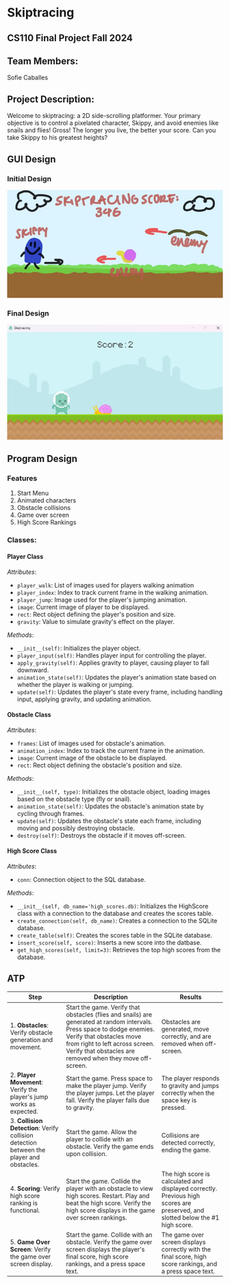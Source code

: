 # Skiptracing

## CS110 Final Project Fall 2024 

## Team Members: 
Sofie Caballes 

## Project Description: 
Welcome to skiptracing: a 2D side-scrolling platformer. Your primary objective is to control a pixelated character, Skippy, and avoid enemies like snails and flies! Gross! The longer you live, the better your score. Can you take Skippy to his greatest heights? 

## GUI Design 

### Initial Design  
![initial gui](assets/gui.jpg) 

### Final Design 
![final gui](assets/finalgui.jpg) 

## Program Design

### Features 
1. Start Menu
2. Animated characters
3. Obstacle collisions 
4. Game over screen 
5. High Score Rankings   

### Classes: 
#### Player Class 
*Attributes*: 
- `player_walk`: List of images used for players walking animation 
- `player_index`: Index to track current frame in the walking animation. 
- `player_jump`: Image used for the player's jumping animation. 
- `image`: Current image of player to be displayed. 
- `rect`: Rect object defining the player's position and size. 
- `gravity`: Value to simulate gravity's effect on the player. 

*Methods*: 
- `__init__(self)`: Initializes the player object. 
- `player_input(self)`: Handles player input for controlling the player. 
- `apply_gravity(self)`: Applies gravity to player, causing player to fall downward. 
- `animation_state(self)`: Updates the player's animation state based on whether the player is walking or jumping. 
- `update(self)`: Updates the player's state every frame, including handling input, applying gravity, and updating animation. 

#### Obstacle Class 
*Attributes*: 
- `frames`: List of images used for obstacle's animation.
- `animation_index`: Index to track the current frame in the animation. 
- `image`: Current image of the obstacle to be displayed. 
- `rect`: Rect object defining the obstacle's position and size. 

*Methods*: 
- `__init__(self, type)`: Initializes the obstacle object, loading images based on the obstacle type (fly or snail). 
- `animation_state(self)`: Updates the obstacle's animation state by cycling through frames. 
- `update(self)`: Updates the obstacle's state each frame, including moving and possibly destroying obstacle. 
- `destroy(self)`: Destroys the obstacle if it moves off-screen. 

#### High Score Class 
*Attributes*: 
- `conn`: Connection object to the SQL database. 

*Methods*: 
- `__init__(self, db_name='high_scores.db)`: Initializes the HighScore class with a connection to the database and creates the scores table.
- `create_connection(self, db_name)`: Creates a connection to the SQLite database. 
- `create_table(self)`: Creates the scores table in the SQLite database. 
- `insert_score(self, score)`: Inserts a new score into the datbase.
- `get_high_scores(self, limit=3)`: Retrieves the top high scores from the database. 

## ATP 

| Step | Description | Results | 
| --- | --- | --- | 
| 1. **Obstacles**: Verify obstacle generation and movement. | Start the game. Verify that obstacles (flies and snails) are generated at random intervals. Press space to dodge enemies. Verify that obstacles move from right to left across screen. Verify that obstacles are removed when they move off-screen.  | Obstacles are generated, move correctly, and are removed when off-screen. | 
| 2. **Player Movement**: Verify the player's jump works as expected. | Start the game. Press space to make the player jump. Verify the player jumps. Let the player fall. Verify the player falls due to gravity. | The player responds to gravity and jumps correctly when the space key is pressed. | 
| 3. **Collision Detection**: Verify collision detection between the player and obstacles. | Start the game. Allow the player to collide with an obstacle. Verify the game ends upon collision. |Collisions are detected correctly, ending the game.  | 
| 4. **Scoring**: Verify high score ranking is functional. | Start the game. Collide the player with an obstacle to view high scores. Restart. Play and beat the high score. Verify the high score displays in the game over screen rankings.| The high score is calculated and displayed correctly. Previous high scores are preserved, and slotted below the #1 high score. | 
| 5. **Game Over Screen**: Verify the game over screen display.  | Start the game. Collide with an obstacle. Verify the game over screen displays the player's final score, high score rankings, and a press space text. | The game over screen displays correctly with the final score, high score rankings, and a press space text. | 

